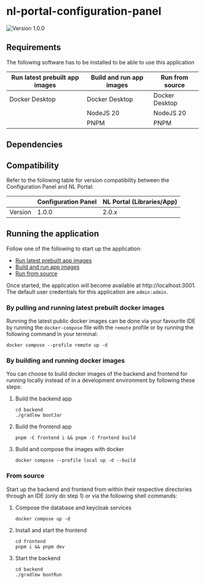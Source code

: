 # nl-portal-configuration-panel

![Version 1.0.0](https://img.shields.io/badge/Version-1.0.0-blue)

## Requirements

The following software has to be installed to be able to use this application

| Run latest prebuilt app images | Build and run app images | Run from source |
|--------------------------------|--------------------------|-----------------|
| Docker Desktop                 | Docker Desktop           | Docker Desktop  |
|                                | NodeJS 20                | NodeJS 20       |
|                                | PNPM                     | PNPM            |

## Dependencies

## Compatibility

Refer to the following table for version compatibility between the Configuration Panel and NL Portal:

|         | Configuration Panel | NL Portal (Libraries/App) |
|---------|---------------------|---------------------------|
| Version | 1.0.0               | 2.0.x                     |

## Running the application

Follow one of the following to start up the application:

* [Run latest prebuilt app images](#by-pulling-and-running-latest-prebuilt-docker-images)
* [Build and run app images](#by-building-and-running-docker-images)
* [Run from source](#from-source)

Once started, the application will become available at http://localhost:3001. The default user credentials
for this application are `admin:admin`.

### By pulling and running latest prebuilt docker images

Running the latest public docker images can be done via your favourite IDE by running the `docker-compose` file with
the `remote` profile or by running the following command in your terminal:

```shell
docker compose --profile remote up -d
```

### By building and running docker images

You can choose to build docker images of the backend and frontend for running locally
instead of in a development environment by following these steps:

1. Build the backend app
   ```shell
   cd backend
   ./gradlew bootJar
   ```
1. Build the frontend app
   ```shell
   pnpm -C frontend i && pnpm -C frontend build
   ```
1. Build and compose the images with docker
   ```shell
   docker compose --profile local up -d --build
   ```

### From source

Start up the backend and frontend from within their respective directories through an IDE (only do step 1) or via the
following shell commands:

1. Compose the database and keycloak services
   ```shell
   docker compose up -d
   ```
1. Install and start the frontend
   ```shell
   cd frontend
   pnpm i && pnpm dev
   ```
1. Start the backend
   ```shell
   cd backend
   ./gradlew bootRun
   ```
